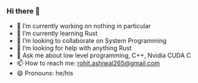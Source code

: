 ### Hi there 👋

- 🔭 I’m currently working on nothing in particular
- 🌱 I’m currently learning Rust
- 👯 I’m looking to collaborate on System Programming
- 🤔 I’m looking for help with anything Rust
- 💬 Ask me about low level programming, C++, Nvidia CUDA C
- 📫 How to reach me: rohit.ashiwal265@gmail.com
- 😄 Pronouns: he/his
<!--
- ⚡ Fun fact: 
-->
